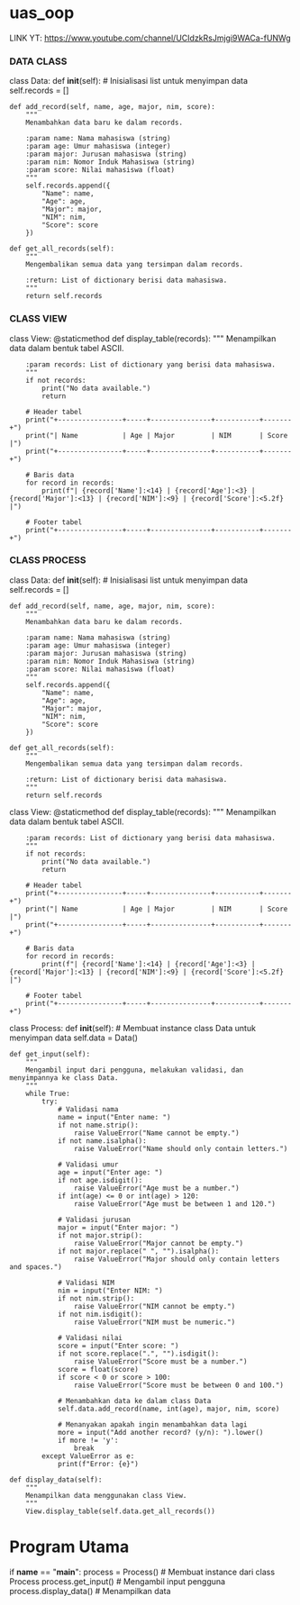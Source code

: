 # uas_oop

LINK YT: https://www.youtube.com/channel/UCIdzkRsJmjgi9WACa-fUNWg


### DATA CLASS ###

class Data:
    def __init__(self):
        # Inisialisasi list untuk menyimpan data
        self.records = []

    def add_record(self, name, age, major, nim, score):
        """
        Menambahkan data baru ke dalam records.

        :param name: Nama mahasiswa (string)
        :param age: Umur mahasiswa (integer)
        :param major: Jurusan mahasiswa (string)
        :param nim: Nomor Induk Mahasiswa (string)
        :param score: Nilai mahasiswa (float)
        """
        self.records.append({
            "Name": name,
            "Age": age,
            "Major": major,
            "NIM": nim,
            "Score": score
        })

    def get_all_records(self):
        """
        Mengembalikan semua data yang tersimpan dalam records.

        :return: List of dictionary berisi data mahasiswa.
        """
        return self.records


### CLASS VIEW

class View:
    @staticmethod
    def display_table(records):
        """
        Menampilkan data dalam bentuk tabel ASCII.

        :param records: List of dictionary yang berisi data mahasiswa.
        """
        if not records:
            print("No data available.")
            return

        # Header tabel
        print("+----------------+-----+---------------+-----------+-------+")
        print("| Name           | Age | Major         | NIM       | Score |")
        print("+----------------+-----+---------------+-----------+-------+")
        
        # Baris data
        for record in records:
            print(f"| {record['Name']:<14} | {record['Age']:<3} | {record['Major']:<13} | {record['NIM']:<9} | {record['Score']:<5.2f} |")
        
        # Footer tabel
        print("+----------------+-----+---------------+-----------+-------+")
        
        
### CLASS PROCESS
class Data:
    def __init__(self):
        # Inisialisasi list untuk menyimpan data
        self.records = []

    def add_record(self, name, age, major, nim, score):
        """
        Menambahkan data baru ke dalam records.

        :param name: Nama mahasiswa (string)
        :param age: Umur mahasiswa (integer)
        :param major: Jurusan mahasiswa (string)
        :param nim: Nomor Induk Mahasiswa (string)
        :param score: Nilai mahasiswa (float)
        """
        self.records.append({
            "Name": name,
            "Age": age,
            "Major": major,
            "NIM": nim,
            "Score": score
        })

    def get_all_records(self):
        """
        Mengembalikan semua data yang tersimpan dalam records.

        :return: List of dictionary berisi data mahasiswa.
        """
        return self.records

class View:
    @staticmethod
    def display_table(records):
        """
        Menampilkan data dalam bentuk tabel ASCII.

        :param records: List of dictionary yang berisi data mahasiswa.
        """
        if not records:
            print("No data available.")
            return

        # Header tabel
        print("+----------------+-----+---------------+-----------+-------+")
        print("| Name           | Age | Major         | NIM       | Score |")
        print("+----------------+-----+---------------+-----------+-------+")
        
        # Baris data
        for record in records:
            print(f"| {record['Name']:<14} | {record['Age']:<3} | {record['Major']:<13} | {record['NIM']:<9} | {record['Score']:<5.2f} |")
        
        # Footer tabel
        print("+----------------+-----+---------------+-----------+-------+")

class Process:
    def __init__(self):
        # Membuat instance class Data untuk menyimpan data
        self.data = Data()

    def get_input(self):
        """
        Mengambil input dari pengguna, melakukan validasi, dan menyimpannya ke class Data.
        """
        while True:
            try:
                # Validasi nama
                name = input("Enter name: ")
                if not name.strip():
                    raise ValueError("Name cannot be empty.")
                if not name.isalpha():
                    raise ValueError("Name should only contain letters.")

                # Validasi umur
                age = input("Enter age: ")
                if not age.isdigit():
                    raise ValueError("Age must be a number.")
                if int(age) <= 0 or int(age) > 120:
                    raise ValueError("Age must be between 1 and 120.")

                # Validasi jurusan
                major = input("Enter major: ")
                if not major.strip():
                    raise ValueError("Major cannot be empty.")
                if not major.replace(" ", "").isalpha():
                    raise ValueError("Major should only contain letters and spaces.")

                # Validasi NIM
                nim = input("Enter NIM: ")
                if not nim.strip():
                    raise ValueError("NIM cannot be empty.")
                if not nim.isdigit():
                    raise ValueError("NIM must be numeric.")

                # Validasi nilai
                score = input("Enter score: ")
                if not score.replace(".", "").isdigit():
                    raise ValueError("Score must be a number.")
                score = float(score)
                if score < 0 or score > 100:
                    raise ValueError("Score must be between 0 and 100.")

                # Menambahkan data ke dalam class Data
                self.data.add_record(name, int(age), major, nim, score)

                # Menanyakan apakah ingin menambahkan data lagi
                more = input("Add another record? (y/n): ").lower()
                if more != 'y':
                    break
            except ValueError as e:
                print(f"Error: {e}")

    def display_data(self):
        """
        Menampilkan data menggunakan class View.
        """
        View.display_table(self.data.get_all_records())


# Program Utama
if __name__ == "__main__":
    process = Process()  # Membuat instance dari class Process
    process.get_input()  # Mengambil input pengguna
    process.display_data()  # Menampilkan data

